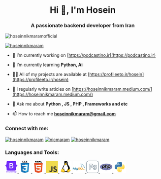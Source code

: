 <h1 align="center">Hi 👋, I'm Hosein</h1>
<h3 align="center">A passionate backend developer from Iran</h3>

<p align="left"> <img src="https://komarev.com/ghpvc/?username=hoseinnikmaramofficial&label=Profile%20views&color=0e75b6&style=flat" alt="hoseinnikmaramofficial" /> </p>

<p align="left"> <a href="https://twitter.com/hoseinnikmaram" target="blank"><img src="https://img.shields.io/twitter/follow/hoseinnikmaram?logo=twitter&style=for-the-badge" alt="hoseinnikmaram" /></a> </p>

- 🔭 I’m currently working on [https://podcastino.ir](https://podcastino.ir)

- 🌱 I’m currently learning **Python, Ai**

- 👨‍💻 All of my projects are available at [https://profileeto.ir/hosein](https://profileeto.ir/hosein)

- 📝 I regularly write articles on [https://hoseinnikmaram.medium.com/](https://hoseinnikmaram.medium.com/)

- 💬 Ask me about **Python , JS , PHP , Frameworks and etc**

- 📫 How to reach me **hoseinnikmaram@gmail.com**

<h3 align="left">Connect with me:</h3>
<p align="left">
<a href="https://twitter.com/0xNIKMARAM" target="blank"><img align="center" src="https://raw.githubusercontent.com/rahuldkjain/github-profile-readme-generator/master/src/images/icons/Social/twitter.svg" alt="hoseinnikmaram" height="30" width="40" /></a>
<a href="https://instagram.com/nicmaram" target="blank"><img align="center" src="https://raw.githubusercontent.com/rahuldkjain/github-profile-readme-generator/master/src/images/icons/Social/instagram.svg" alt="nicmaram" height="30" width="40" /></a>
<a href="https://medium.com/hoseinnikmaram" target="blank"><img align="center" src="https://raw.githubusercontent.com/rahuldkjain/github-profile-readme-generator/master/src/images/icons/Social/medium.svg" alt="hoseinnikmaram" height="30" width="40" /></a>
</p>

<h3 align="left">Languages and Tools:</h3>
<p align="left"> <a href="https://getbootstrap.com" target="_blank" rel="noreferrer"> <img src="https://raw.githubusercontent.com/devicons/devicon/master/icons/bootstrap/bootstrap-plain-wordmark.svg" alt="bootstrap" width="40" height="40"/> </a> <a href="https://www.w3schools.com/css/" target="_blank" rel="noreferrer"> <img src="https://raw.githubusercontent.com/devicons/devicon/master/icons/css3/css3-original-wordmark.svg" alt="css3" width="40" height="40"/> </a> <a href="https://www.w3.org/html/" target="_blank" rel="noreferrer"> <img src="https://raw.githubusercontent.com/devicons/devicon/master/icons/html5/html5-original-wordmark.svg" alt="html5" width="40" height="40"/> </a> <a href="https://developer.mozilla.org/en-US/docs/Web/JavaScript" target="_blank" rel="noreferrer"> <img src="https://raw.githubusercontent.com/devicons/devicon/master/icons/javascript/javascript-original.svg" alt="javascript" width="40" height="40"/> </a> <a href="https://www.linux.org/" target="_blank" rel="noreferrer"> <img src="https://raw.githubusercontent.com/devicons/devicon/master/icons/linux/linux-original.svg" alt="linux" width="40" height="40"/> </a> <a href="https://www.mysql.com/" target="_blank" rel="noreferrer"> <img src="https://raw.githubusercontent.com/devicons/devicon/master/icons/mysql/mysql-original-wordmark.svg" alt="mysql" width="40" height="40"/> </a> <a href="https://www.photoshop.com/en" target="_blank" rel="noreferrer"> <img src="https://raw.githubusercontent.com/devicons/devicon/master/icons/photoshop/photoshop-line.svg" alt="photoshop" width="40" height="40"/> </a> <a href="https://www.php.net" target="_blank" rel="noreferrer"> <img src="https://raw.githubusercontent.com/devicons/devicon/master/icons/php/php-original.svg" alt="php" width="40" height="40"/> </a> <a href="https://www.python.org" target="_blank" rel="noreferrer"> <img src="https://raw.githubusercontent.com/devicons/devicon/master/icons/python/python-original.svg" alt="python" width="40" height="40"/> </a> </p>
